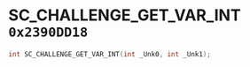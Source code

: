 # SC_CHALLENGE_GET_VAR_INT `0x2390DD18`

```cpp
int SC_CHALLENGE_GET_VAR_INT(int _Unk0, int _Unk1);
```